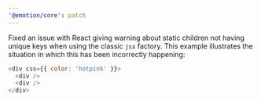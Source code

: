 ```yaml
---
'@emotion/core': patch
---
```


Fixed an issue with React giving warning about static children not having unique keys when using the classic `jsx` factory. This example illustrates the situation in which this has been incorrectly happening:

```js
<div css={{ color: 'hotpink' }}>
  <div />
  <div />
</div>
```
